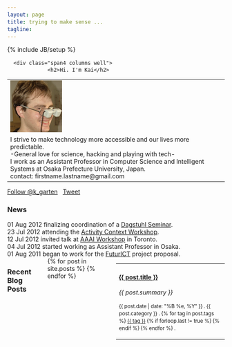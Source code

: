 ```yaml
---
layout: page
title: trying to make sense ...
tagline: 
---
```

{% include JB/setup %}

<div class="container">
	<div class="marketing">
		<div class="content">	  
			<div class="row">			
      
      <div class="span4 columns well">
				 <h2>Hi. I'm Kai</h2>
<table border='0' width='100%'>
<td><img src='/imgs/kai.png' alt='that&apos;s me ;)' /></td>

<tr>
<td>
I strive to make technology more accessible and our lives more predictable. <br />
-General love for science, hacking and playing with tech- <br /> 
I work as an Assistant Professor in Computer 
Science and Intelligent Systems at Osaka Prefecture University, Japan.<br />
contact: firstname.lastname@gmail.com

</td>
 </tr>
</table>
<p><a href="https://twitter.com/k_garten" class="twitter-follow-button btn btn-mini" data-show-count="false">Follow @k_garten</a> &nbsp; <a href="https://twitter.com/share" class="twitter-share-button" data-via="kaikunze">Tweet</a>
</p>

<h3>News</h3>
<span>01 Aug 2012</span>  finalizing coordination of a <a href="http://www.dagstuhl.de/en/program/calendar/semhp/?semnr=12492">Dagstuhl Seminar</a>.<br/>
<span>23 Jul 2012</span>  attending the <a href="http://activitycontext.org/">Activity Context Workshop</a>.  <br/>
<span>12 Jul 2012</span>  invited talk at <a href="http://activitycontext.org/"> AAAI Workshop</a> in Toronto. <br/>
<span>04 Jul 2012</span>  started working as Assistant Professor in Osaka.<br/>
<span>01 Aug 2011</span>  began to work for the <a href="http://futurict.eu/">FuturICT</a> project proposal.<br/>

</div>
				<div class="span6 columns">
        <h3>Recent Blog Posts</h3>
<table class="table table-striped">
  <tbody>
	{% for post in site.posts %}	
    <tr>
      <td>
		  <h4><a href="{{ post.url }}">{{ post.title }}</a></h4>
          <i>{{ post.summary }}</i>
		  <p><small>{{ post.date | date: "%B %e, %Y" }} . {{ post.category }} . {% for tag in post.tags %} <a href="/tags/{{ tag }}" title="View posts tagged with &quot;{{ tag }}&quot;">{{ tag }}</a>  {% if forloop.last != true %} {% endif %} {% endfor %} . <a href="http://erjjones.github.com{{ post.url }}#disqus_thread" data-disqus-identifier="{{ post.url }}"></a></small></p>
	  </td>
    </tr>
	{% endfor %}			
  </tbody>
</table> 
				</div>	
				<!-- <div class="span4 columns">								
					{% include tag_sidebar.html %}
					{% include archive.html %} 
				</div>	-->
				<script>!function(d,s,id){var js,fjs=d.getElementsByTagName(s)[0];if(!d.getElementById(id)){js=d.createElement(s);js.id=id;js.src="//platform.twitter.com/widgets.js";fjs.parentNode.insertBefore(js,fjs);}}(document,"script","twitter-wjs");</script>
			</div>
		</div>
	</div>
 </div>
